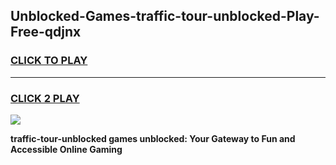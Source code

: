 
## Unblocked-Games-traffic-tour-unblocked-Play-Free-qdjnx
<h3>
<a href="https://premium76.site?title=traffic-tour-unblocked&ref=23A">CLICK TO PLAY</a></h3>
<hr>

<h3>
<a href="https://premium76.site?title=traffic-tour-unblocked&ref=23A">CLICK 2 PLAY</a>
  
</h3>

<a href="https://premium76.site?title=traffic-tour-unblocked&ref=23A"><img src="https://clearcache.store/games.png"></a>


**traffic-tour-unblocked games unblocked: Your Gateway to Fun and Accessible Online Gaming**
